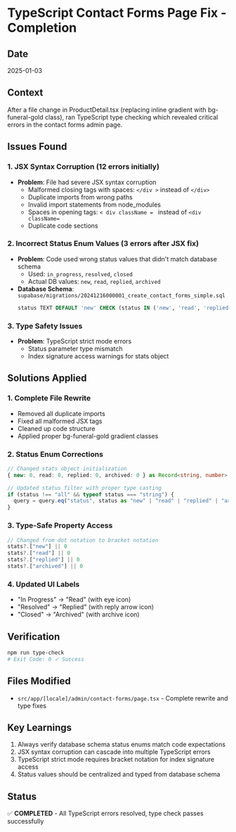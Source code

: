 # TypeScript Contact Forms Page Fix - Completion

## Date
2025-01-03

## Context
After a file change in ProductDetail.tsx (replacing inline gradient with bg-funeral-gold class), ran TypeScript type checking which revealed critical errors in the contact forms admin page.

## Issues Found

### 1. JSX Syntax Corruption (12 errors initially)
- **Problem**: File had severe JSX syntax corruption
  - Malformed closing tags with spaces: `</div >` instead of `</div>`
  - Duplicate imports from wrong paths
  - Invalid import statements from node_modules
  - Spaces in opening tags: `< div className = ` instead of `<div className=`
  - Duplicate code sections

### 2. Incorrect Status Enum Values (3 errors after JSX fix)
- **Problem**: Code used wrong status values that didn't match database schema
  - Used: `in_progress`, `resolved`, `closed`
  - Actual DB values: `new`, `read`, `replied`, `archived`
- **Database Schema**: `supabase/migrations/20241216000001_create_contact_forms_simple.sql`
  ```sql
  status TEXT DEFAULT 'new' CHECK (status IN ('new', 'read', 'replied', 'archived'))
  ```

### 3. Type Safety Issues
- **Problem**: TypeScript strict mode errors
  - Status parameter type mismatch
  - Index signature access warnings for stats object

## Solutions Applied

### 1. Complete File Rewrite
- Removed all duplicate imports
- Fixed all malformed JSX tags
- Cleaned up code structure
- Applied proper bg-funeral-gold gradient classes

### 2. Status Enum Corrections
```typescript
// Changed stats object initialization
{ new: 0, read: 0, replied: 0, archived: 0 } as Record<string, number>

// Updated status filter with proper type casting
if (status !== "all" && typeof status === "string") {
  query = query.eq("status", status as "new" | "read" | "replied" | "archived");
}
```

### 3. Type-Safe Property Access
```typescript
// Changed from dot notation to bracket notation
stats?.["new"] || 0
stats?.["read"] || 0
stats?.["replied"] || 0
stats?.["archived"] || 0
```

### 4. Updated UI Labels
- "In Progress" → "Read" (with eye icon)
- "Resolved" → "Replied" (with reply arrow icon)
- "Closed" → "Archived" (with archive icon)

## Verification
```bash
npm run type-check
# Exit Code: 0 ✓ Success
```

## Files Modified
- `src/app/[locale]/admin/contact-forms/page.tsx` - Complete rewrite and type fixes

## Key Learnings
1. Always verify database schema status enums match code expectations
2. JSX syntax corruption can cascade into multiple TypeScript errors
3. TypeScript strict mode requires bracket notation for index signature access
4. Status values should be centralized and typed from database schema

## Status
✅ **COMPLETED** - All TypeScript errors resolved, type check passes successfully
